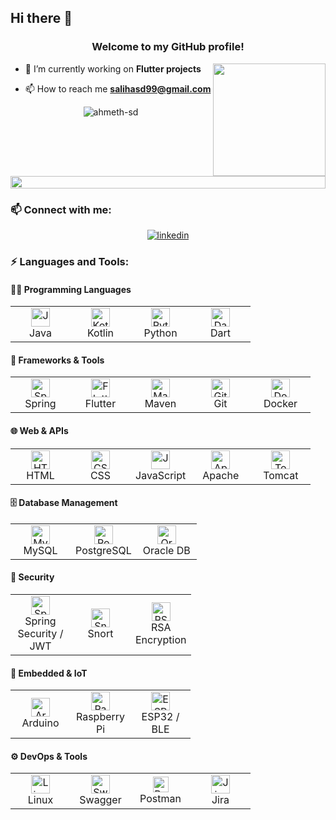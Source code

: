 ## Hi there 👋
 
<h3 align="center">Welcome to my GitHub profile!</h3>

<img align="right" src="https://user-images.githubusercontent.com/73038190/229223156-0cbdaba9-3128-4d8e-8719-b6b4cf741b67.gif" height="180">

- 🌱 I’m currently working on **Flutter projects**

- 📫 How to reach me **[salihasd99@gmail.com](mailto:salihasd99@gmail.com)**

<div align="center"><img src="https://komarev.com/ghpvc/?username=ahmeth-sd&label=Profile%20views&color=0e75b6&style=flat" alt="ahmeth-sd" /></div>


<img src="https://i.imgur.com/dBaSKWF.gif" height="20" width="100%">

<h3 align="left">📫 Connect with me:</h3>
<div align="center">

<a href="https://www.linkedin.com/in/ahmetsalih-dag/" target="_blank"><img src="https://img.shields.io/badge/linkedin-%231E77B5.svg?&style=for-the-badge&logo=linkedin&logoColor=white" alt="linkedin"/></a>
</div>

<h3 align="left">⚡ Languages and Tools:</h3>

<!-- Programming Languages -->
<h4>👨‍💻 Programming Languages</h4>
<div align="left">
  <table>
    <tr>
      <td align="center" width="80">
        <img src="https://cdn.jsdelivr.net/gh/devicons/devicon/icons/java/java-original.svg" height="30" alt="Java" /><br/>Java
      </td>
      <td align="center" width="80">
        <img src="https://cdn.jsdelivr.net/gh/devicons/devicon/icons/kotlin/kotlin-original.svg" height="30" alt="Kotlin" /><br/>Kotlin
      </td>
      <td align="center" width="80">
        <img src="https://cdn.jsdelivr.net/gh/devicons/devicon/icons/python/python-original.svg" height="30" alt="Python" /><br/>Python
      </td>
      <td align="center" width="80">
        <img src="https://cdn.jsdelivr.net/gh/devicons/devicon/icons/dart/dart-original.svg" height="30" alt="Dart" /><br/>Dart
      </td>
    </tr>
  </table>
</div>

<!-- Frameworks & Tools -->
<h4>🧰 Frameworks & Tools</h4>
<div align="left">
  <table>
    <tr>
      <td align="center" width="80">
        <img src="https://cdn.jsdelivr.net/gh/devicons/devicon/icons/spring/spring-original.svg" height="30" alt="Spring Boot" /><br/>Spring
      </td>
      <td align="center" width="80">
        <img src="https://cdn.jsdelivr.net/gh/devicons/devicon/icons/flutter/flutter-original.svg" height="30" alt="Flutter" /><br/>Flutter
      </td>
      <td align="center" width="80">
        <img src="https://cdn.jsdelivr.net/gh/devicons/devicon/icons/maven/maven-original.svg" height="30" alt="Maven" /><br/>Maven
      </td>
      <td align="center" width="80">
        <img src="https://cdn.jsdelivr.net/gh/devicons/devicon/icons/git/git-original.svg" height="30" alt="Git" /><br/>Git
      </td>
      <td align="center" width="80">
        <img src="https://cdn.jsdelivr.net/gh/devicons/devicon/icons/docker/docker-original.svg" height="30" alt="Docker" /><br/>Docker
      </td>
    </tr>
  </table>
</div>

<!-- Web & APIs -->
<h4>🌐 Web & APIs</h4>
<div align="left">
  <table>
    <tr>
      <td align="center" width="80">
        <img src="https://cdn.jsdelivr.net/gh/devicons/devicon/icons/html5/html5-original.svg" height="30" alt="HTML" /><br/>HTML
      </td>
      <td align="center" width="80">
        <img src="https://cdn.jsdelivr.net/gh/devicons/devicon/icons/css3/css3-original.svg" height="30" alt="CSS" /><br/>CSS
      </td>
      <td align="center" width="80">
        <img src="https://cdn.jsdelivr.net/gh/devicons/devicon/icons/javascript/javascript-original.svg" height="30" alt="JavaScript" /><br/>JavaScript
      </td>
      <td align="center" width="80">
        <img src="https://cdn.jsdelivr.net/gh/devicons/devicon/icons/apache/apache-original.svg" height="30" alt="Apache" /><br/>Apache
      </td>
      <td align="center" width="80">
        <img src="https://cdn.jsdelivr.net/gh/devicons/devicon/icons/tomcat/tomcat-original.svg" height="30" alt="Tomcat" /><br/>Tomcat
      </td>
    </tr>
  </table>
</div>

<!-- Database Management -->
<h4>🗄️ Database Management</h4>
<div align="left">
  <table>
    <tr>
      <td align="center" width="80">
        <img src="https://cdn.jsdelivr.net/gh/devicons/devicon/icons/mysql/mysql-original.svg" height="30" alt="MySQL" /><br/>MySQL
      </td>
      <td align="center" width="80">
        <img src="https://cdn.jsdelivr.net/gh/devicons/devicon/icons/postgresql/postgresql-original.svg" height="30" alt="PostgreSQL" /><br/>PostgreSQL
      </td>
      <td align="center" width="80">
        <img src="https://cdn.jsdelivr.net/gh/devicons/devicon/icons/oracle/oracle-original.svg" height="30" alt="Oracle" /><br/>Oracle DB
      </td>
    </tr>
  </table>
</div>

<!-- Security -->
<h4>🔐 Security</h4>
<div align="left">
  <table>
    <tr>
      <td align="center" width="80">
        <img src="https://cdn.jsdelivr.net/gh/devicons/devicon/icons/spring/spring-original.svg" height="30" alt="Spring Security" /><br/>Spring Security / JWT
      </td>
      <td align="center" width="80">
        <img src="https://cdn.jsdelivr.net/gh/devicons/devicon/icons/python/python-original.svg" height="30" alt="Snort" /><br/>Snort
      </td>
      <td align="center" width="80">
        <img src="https://cdn.jsdelivr.net/gh/devicons/devicon/icons/git/git-original.svg" height="30" alt="RSA" /><br/>RSA Encryption
      </td>
    </tr>
  </table>
</div>

<!-- Embedded & IoT -->
<h4>🔌 Embedded & IoT</h4>
<div align="left">
  <table>
    <tr>
      <td align="center" width="80">
        <img src="https://cdn.jsdelivr.net/gh/devicons/devicon/icons/arduino/arduino-original.svg" height="30" alt="Arduino" /><br/>Arduino
      </td>
      <td align="center" width="80">
        <img src="https://cdn.jsdelivr.net/gh/devicons/devicon/icons/raspberrypi/raspberrypi-original.svg" height="30" alt="Raspberry Pi" /><br/>Raspberry Pi
      </td>
      <td align="center" width="80">
        <img src="https://cdn.jsdelivr.net/gh/devicons/devicon/icons/c/c-original.svg" height="30" alt="ESP32" /><br/>ESP32 / BLE
      </td>
    </tr>
  </table>
</div>

<!-- DevOps & Tools -->
<h4>⚙️ DevOps & Tools</h4>
<div align="left">
  <table>
    <tr>
      <td align="center" width="80">
        <img src="https://cdn.jsdelivr.net/gh/devicons/devicon/icons/linux/linux-original.svg" height="30" alt="Linux" /><br/>Linux
      </td>
      <td align="center" width="80">
        <img src="https://cdn.jsdelivr.net/gh/devicons/devicon/icons/swagger/swagger-original.svg" height="30" alt="Swagger" /><br/>Swagger
      </td>
      <td align="center" width="80">
        <img src="https://img.shields.io/badge/Postman-F36826?style=flat&logo=postman&logoColor=white" height="25" alt="Postman" /><br/>Postman
      </td>
      <td align="center" width="80">
        <img src="https://cdn.jsdelivr.net/gh/devicons/devicon/icons/jira/jira-original.svg" height="30" alt="Jira" /><br/>Jira
      </td>
    </tr>
  </table>
</div>



<!-- My Projects
Here are some of the projects I'm proud of:
[Project Name](Link to Project Repository) - Description of the project.
Feel free to explore more of my projects on [My Portfolio Website](Link to Portfolio) or [My GitHub Repositories](Link to GitHub Profile). -->


<!--
**ahmeth-sd/ahmeth-sd** is a ✨ _special_ ✨ repository because its `README.md` (this file) appears on your GitHub profile.

Here are some ideas to get you started:

- 🔭 I’m currently working on ...
- 🌱 I’m currently learning ...
- 👯 I’m looking to collaborate on ...
- 🤔 I’m looking for help with ...
- 💬 Ask me about ...
- 📫 How to reach me: ...
- 😄 Pronouns: ...
- ⚡ Fun fact: ...
-->
